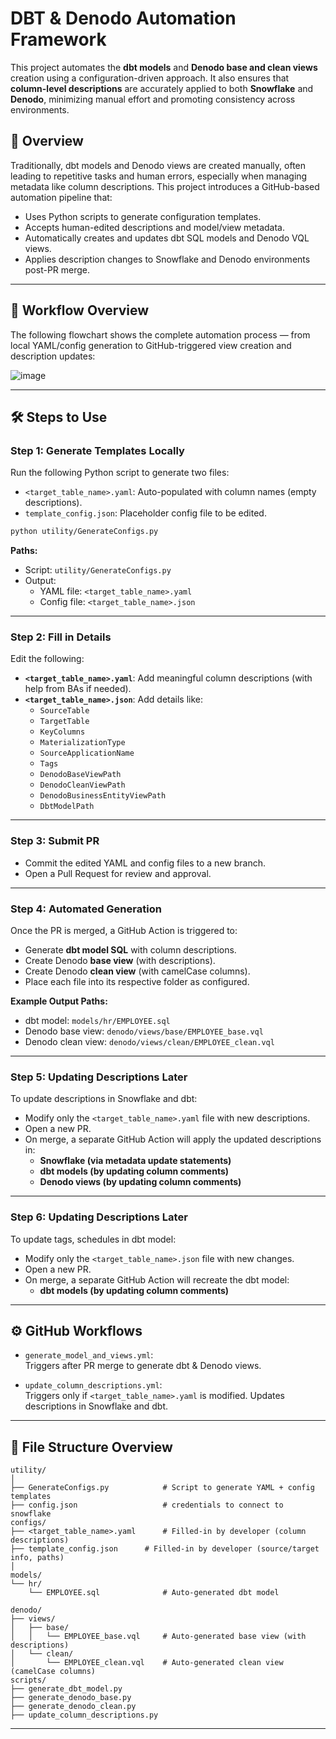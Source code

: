 # DBT & Denodo Automation Framework

This project automates the **dbt models** and **Denodo base and clean views** creation using a configuration-driven approach. It also ensures that **column-level descriptions** are accurately applied to both **Snowflake** and **Denodo**, minimizing manual effort and promoting consistency across environments.

## 🚀 Overview

Traditionally, dbt models and Denodo views are created manually, often leading to repetitive tasks and human errors, especially when managing metadata like column descriptions. This project introduces a GitHub-based automation pipeline that:

- Uses Python scripts to generate configuration templates.
- Accepts human-edited descriptions and model/view metadata.
- Automatically creates and updates dbt SQL models and Denodo VQL views.
- Applies description changes to Snowflake and Denodo environments post-PR merge.

---
## 🔁 Workflow Overview

The following flowchart shows the complete automation process — from local YAML/config generation to GitHub-triggered view creation and description updates:

![image](https://github.com/user-attachments/assets/a0345093-0883-43b7-bacf-23c289721a5f)


---

## 🛠️ Steps to Use

### Step 1: Generate Templates Locally

Run the following Python script to generate two files:

- `<target_table_name>.yaml`: Auto-populated with column names (empty descriptions).
- `template_config.json`: Placeholder config file to be edited.

```bash
python utility/GenerateConfigs.py
```

**Paths:**
- Script: `utility/GenerateConfigs.py`
- Output:
  - YAML file: `<target_table_name>.yaml`
  - Config file: `<target_table_name>.json`

---

### Step 2: Fill in Details

Edit the following:
- **`<target_table_name>.yaml`**: Add meaningful column descriptions (with help from BAs if needed).
- **`<target_table_name>.json`**: Add details like:
  - `SourceTable`
  - `TargetTable`
  - `KeyColumns`
  - `MaterializationType`
  - `SourceApplicationName`
  - `Tags`
  - `DenodoBaseViewPath`
  - `DenodoCleanViewPath`
  - `DenodoBusinessEntityViewPath`
  - `DbtModelPath`

---

### Step 3: Submit PR

- Commit the edited YAML and config files to a new branch.
- Open a Pull Request for review and approval.

---

### Step 4: Automated Generation

Once the PR is merged, a GitHub Action is triggered to:

- Generate **dbt model SQL** with column descriptions.
- Create Denodo **base view** (with descriptions).
- Create Denodo **clean view** (with camelCase columns).
- Place each file into its respective folder as configured.

**Example Output Paths:**
- dbt model: `models/hr/EMPLOYEE.sql`
- Denodo base view: `denodo/views/base/EMPLOYEE_base.vql`
- Denodo clean view: `denodo/views/clean/EMPLOYEE_clean.vql`

---

### Step 5: Updating Descriptions Later

To update descriptions in Snowflake and dbt:

- Modify only the `<target_table_name>.yaml` file with new descriptions.
- Open a new PR.
- On merge, a separate GitHub Action will apply the updated descriptions in:
  - **Snowflake (via metadata update statements)**
  - **dbt models (by updating column comments)**
  - **Denodo views (by updating column comments)**

---

### Step 6: Updating Descriptions Later

To update tags, schedules in dbt model:

- Modify only the `<target_table_name>.json` file with new changes.
- Open a new PR.
- On merge, a separate GitHub Action will recreate the dbt model:
  - **dbt models (by updating column comments)**

---

## ⚙️ GitHub Workflows

- `generate_model_and_views.yml`:  
  Triggers after PR merge to generate dbt & Denodo views.

- `update_column_descriptions.yml`:  
  Triggers only if `<target_table_name>.yaml` is modified. Updates descriptions in Snowflake and dbt.

---

## 📂 File Structure Overview

```
utility/
│
├── GenerateConfigs.py            # Script to generate YAML + config templates
├── config.json                   # credentials to connect to snowflake
configs/                   
├── <target_table_name>.yaml      # Filled-in by developer (column descriptions)
├── template_config.json      # Filled-in by developer (source/target info, paths)
│
models/
└── hr/
    └── EMPLOYEE.sql              # Auto-generated dbt model

denodo/
├── views/
│   ├── base/
│   │   └── EMPLOYEE_base.vql     # Auto-generated base view (with descriptions)
│   └── clean/
│       └── EMPLOYEE_clean.vql    # Auto-generated clean view (camelCase columns)
scripts/
├── generate_dbt_model.py
├── generate_denodo_base.py
├── generate_denodo_clean.py
├── update_column_descriptions.py

```

---
